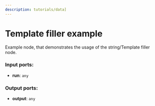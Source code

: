 ```yaml
---
description: tutorials/data]
---
```


# Template filler example

Example node, that demonstrates the usage of the string/Template filler node.

### Input ports:

* __run__: `any`

### Output ports:

* __output__: `any`

